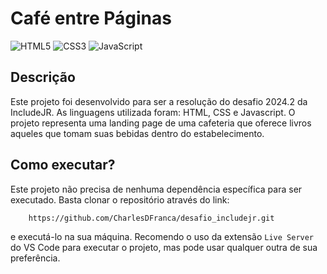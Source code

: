 # Café entre Páginas 
![HTML5](https://img.shields.io/badge/html5-%23E34F26.svg?style=for-the-badge&logo=html5&logoColor=white) ![CSS3](https://img.shields.io/badge/css3-%231572B6.svg?style=for-the-badge&logo=css3&logoColor=white) ![JavaScript](https://img.shields.io/badge/javascript-%23323330.svg?style=for-the-badge&logo=javascript&logoColor=%23F7DF1E)

## Descrição
Este projeto foi desenvolvido para ser a resolução do desafio 2024.2 da IncludeJR.
As linguagens utilizada foram: HTML, CSS e Javascript.
O projeto representa uma landing page de uma cafeteria que oferece livros aqueles que tomam suas bebidas dentro do estabelecimento.

## Como executar?
Este projeto não precisa de nenhuma dependência específica para ser executado.
Basta clonar o repositório através do link: 
```bash
    https://github.com/CharlesDFranca/desafio_includejr.git
``` 
e executá-lo na sua máquina.
Recomendo o uso da extensão ``Live Server`` do VS Code para executar o projeto, mas pode usar qualquer outra de sua preferência.
